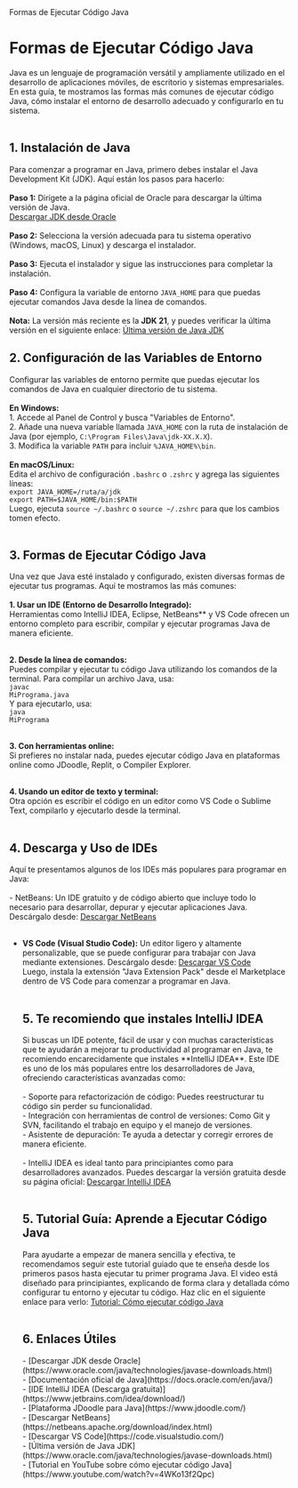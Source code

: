 <!DOCTYPE html>
<html lang="es">
<head>
    <meta charset="UTF-8">
    <meta name="viewport" content="width=device-width, initial-scale=1.0">
    Formas de Ejecutar Código Java
</head>
<body>
    <h1>Formas de Ejecutar Código Java</h1>
    <p>
        Java es un lenguaje de programación versátil y ampliamente utilizado en el desarrollo de aplicaciones móviles, de escritorio y sistemas empresariales. En esta guía, te mostramos las formas más comunes de ejecutar código Java, cómo instalar el entorno de desarrollo adecuado y configurarlo en tu sistema.<br><br>
    </p>

 <h2>1. Instalación de Java</h2>
    <p>
        Para comenzar a programar en Java, primero debes instalar el Java Development Kit (JDK). Aquí están los pasos para hacerlo:<br><br>
        <strong>Paso 1:</strong> Dirígete a la página oficial de Oracle para descargar la última versión de Java.<br>
        <a href="https://www.oracle.com/java/technologies/javase-downloads.html" target="_blank">Descargar JDK desde Oracle</a><br><br>
        <strong>Paso 2:</strong> Selecciona la versión adecuada para tu sistema operativo (Windows, macOS, Linux) y descarga el instalador.<br><br>
        <strong>Paso 3:</strong> Ejecuta el instalador y sigue las instrucciones para completar la instalación.<br><br>
        <strong>Paso 4:</strong> Configura la variable de entorno <code>JAVA_HOME</code> para que puedas ejecutar comandos Java desde la línea de comandos.<br><br>
        <strong>Nota:</strong> La versión más reciente es la <strong>JDK 21</strong>, y puedes verificar la última versión en el siguiente enlace: 
        <a href="https://www.oracle.com/java/technologies/javase-downloads.html" target="_blank">Última versión de Java JDK</a>
    </p>

<h2>2. Configuración de las Variables de Entorno</h2>
    <p>
        Configurar las variables de entorno permite que puedas ejecutar los comandos de Java en cualquier directorio de tu sistema.<br><br>
        <strong>En Windows:</strong><br>
        1. Accede al Panel de Control y busca "Variables de Entorno".<br>
        2. Añade una nueva variable llamada <code>JAVA_HOME</code> con la ruta de instalación de Java (por ejemplo, <code>C:\Program Files\Java\jdk-XX.X.X</code>).<br>
        3. Modifica la variable <code>PATH</code> para incluir <code>%JAVA_HOME%\bin</code>.<br><br>
        <strong>En macOS/Linux:</strong><br>
        Edita el archivo de configuración <code>.bashrc</code> o <code>.zshrc</code> y agrega las siguientes líneas:<br>
        <code>export JAVA_HOME=/ruta/a/jdk</code><br>
        <code>export PATH=$JAVA_HOME/bin:$PATH</code><br>
        Luego, ejecuta <code>source ~/.bashrc</code> o <code>source ~/.zshrc</code> para que los cambios tomen efecto.<br><br>
    </p>

<h2>3. Formas de Ejecutar Código Java</h2>
    <p>
        Una vez que Java esté instalado y configurado, existen diversas formas de ejecutar tus programas. Aquí te mostramos las más comunes:<br><br>
        <strong>1. Usar un IDE (Entorno de Desarrollo Integrado):</strong><br>
        Herramientas como IntelliJ IDEA, Eclipse, NetBeans** y VS Code ofrecen un entorno completo para escribir, compilar y ejecutar programas Java de manera eficiente.<br><br>

 <strong>2. Desde la línea de comandos:</strong><br>
        Puedes compilar y ejecutar tu código Java utilizando los comandos de la terminal. Para compilar un archivo Java, usa:<br>
        <code>javac MiPrograma.java</code><br>
        Y para ejecutarlo, usa:<br>
        <code>java MiPrograma</code><br><br>

<strong>3. Con herramientas online:</strong><br>
        Si prefieres no instalar nada, puedes ejecutar código Java en plataformas online como JDoodle, Replit, o Compiler Explorer.<br><br>

 <strong>4. Usando un editor de texto y terminal:</strong><br>
        Otra opción es escribir el código en un editor como VS Code o Sublime Text, compilarlo y ejecutarlo desde la terminal.<br><br>
    </p>

<h2>4. Descarga y Uso de IDEs</h2>
    <p>
        Aquí te presentamos algunos de los IDEs más populares para programar en Java:<br><br>
        - NetBeans: Un IDE gratuito y de código abierto que incluye todo lo necesario para desarrollar, depurar y ejecutar aplicaciones Java. Descárgalo desde: 
        <a href="https://netbeans.apache.org/download/index.html" target="_blank">Descargar NetBeans</a><br><br>
        
  - **VS Code (Visual Studio Code):** Un editor ligero y altamente personalizable, que se puede configurar para trabajar con Java mediante extensiones. Descárgalo desde:
        <a href="https://code.visualstudio.com/" target="_blank">Descargar VS Code</a><br>
        Luego, instala la extensión "Java Extension Pack" desde el Marketplace dentro de VS Code para comenzar a programar en Java.<br><br>
    </p>
    <h2>5. Te recomiendo que instales IntelliJ IDEA</h2>
    <p>
        Si buscas un IDE potente, fácil de usar y con muchas características que te ayudarán a mejorar tu productividad al programar en Java, te recomiendo encarecidamente que instales **IntelliJ IDEA**. Este IDE es uno de los más populares entre los desarrolladores de Java, ofreciendo características avanzadas como:<br><br>
        - Soporte para refactorización de código: Puedes reestructurar tu código sin perder su funcionalidad.<br>
        - Integración con herramientas de control de versiones: Como Git y SVN, facilitando el trabajo en equipo y el manejo de versiones.<br>
        - Asistente de depuración: Te ayuda a detectar y corregir errores de manera eficiente.<br><br>
        - IntelliJ IDEA es ideal tanto para principiantes como para desarrolladores avanzados. Puedes descargar la versión gratuita desde su página oficial:
        <a href="https://www.jetbrains.com/idea/download/" target="_blank">Descargar IntelliJ IDEA</a><br><br>
    </p>

    <h2>5. Tutorial Guía: Aprende a Ejecutar Código Java</h2>
    <p>
        Para ayudarte a empezar de manera sencilla y efectiva, te recomendamos seguir este tutorial guiado que te enseña desde los primeros pasos hasta ejecutar tu primer programa Java. El video está diseñado para principiantes, explicando de forma clara y detallada cómo configurar tu entorno y ejecutar tu código. Haz clic en el siguiente enlace para verlo:
        <a href="https://www.youtube.com/watch?v=4WKo13f2Qpc" target="_blank">Tutorial: Cómo ejecutar código Java</a><br><br>
    </p>

    <h2>6. Enlaces Útiles</h2>
    <p>
        - [Descargar JDK desde Oracle](https://www.oracle.com/java/technologies/javase-downloads.html)<br>
        - [Documentación oficial de Java](https://docs.oracle.com/en/java/)<br>
        - [IDE IntelliJ IDEA (Descarga gratuita)](https://www.jetbrains.com/idea/download/)<br>
        - [Plataforma JDoodle para Java](https://www.jdoodle.com/)<br>
        - [Descargar NetBeans](https://netbeans.apache.org/download/index.html)<br>
        - [Descargar VS Code](https://code.visualstudio.com/)<br>
        - [Última versión de Java JDK](https://www.oracle.com/java/technologies/javase-downloads.html)<br>
        - [Tutorial en YouTube sobre cómo ejecutar código Java](https://www.youtube.com/watch?v=4WKo13f2Qpc)<br>
    </p>
</body>
</html>


    
